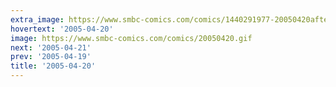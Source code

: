 ```yaml
---
extra_image: https://www.smbc-comics.com/comics/1440291977-20050420after.png
hovertext: '2005-04-20'
image: https://www.smbc-comics.com/comics/20050420.gif
next: '2005-04-21'
prev: '2005-04-19'
title: '2005-04-20'
---
```

